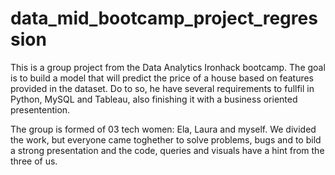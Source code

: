 # data_mid_bootcamp_project_regression

This is a group project from the Data Analytics Ironhack bootcamp. 
The goal is to build a model that will predict the price of a house based on features provided in the dataset.
Do to so, he have several requirements to fullfil in Python, MySQL and Tableau, also finishing it with a business oriented presentention.

The group is formed of 03 tech women: Ela, Laura and myself. 
We divided the work, but everyone came toghether to solve problems, bugs and to bild a strong presentation and the code, queries and visuals have a hint from the three of us.

